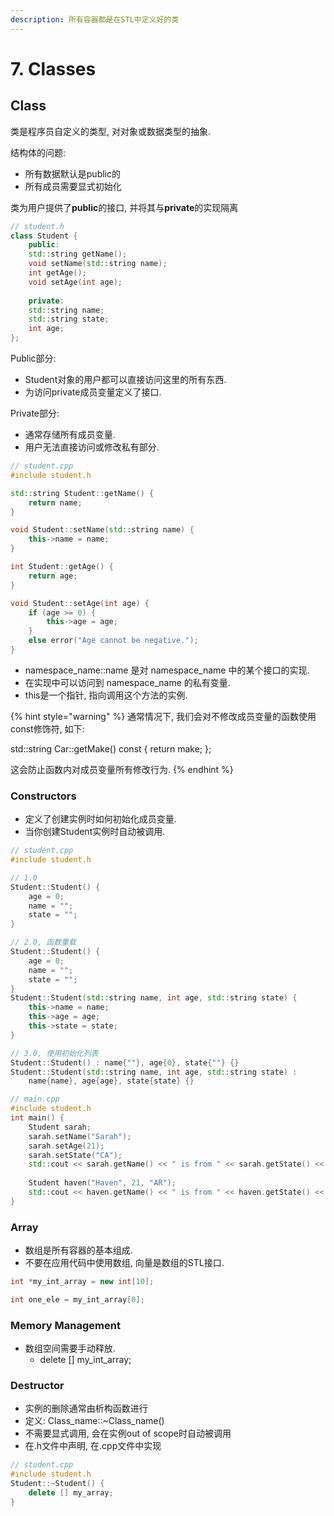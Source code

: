 ```yaml
---
description: 所有容器都是在STL中定义好的类
---
```


# 7. Classes

## Class

类是程序员自定义的类型, 对对象或数据类型的抽象.



结构体的问题:

* 所有数据默认是public的
* 所有成员需要显式初始化



类为用户提供了**public**的接口, 并将其与**private**的实现隔离

```cpp
// student.h
class Student {
    public:
    std::string getName();
    void setName(std::string name);
    int getAge();
    void setAge(int age);
    
    private:
    std::string name;
    std::string state;
    int age;
};
```

Public部分:

* Student对象的用户都可以直接访问这里的所有东西.
* 为访问private成员变量定义了接口.

Private部分:

* 通常存储所有成员变量.
* 用户无法直接访问或修改私有部分.

```cpp
// student.cpp
#include student.h

std::string Student::getName() {
    return name;
}

void Student::setName(std::string name) {
    this->name = name;
}

int Student::getAge() {
    return age;
}

void Student::setAge(int age) {
    if (age >= 0) {
        this->age = age;
    }
    else error("Age cannot be negative.");
}
```

* namespace\_name::name 是对 namespace\_name 中的某个接口的实现.
* 在实现中可以访问到 namespace\_name 的私有变量.
* this是一个指针, 指向调用这个方法的实例.

{% hint style="warning" %}
通常情况下, 我们会对不修改成员变量的函数使用const修饰符, 如下:

std::string Car::getMake() const { return make; };

这会防止函数内对成员变量所有修改行为.
{% endhint %}

### Constructors

* 定义了创建实例时如何初始化成员变量.
* 当你创建Student实例时自动被调用.

```cpp
// student.cpp
#include student.h

// 1.0
Student::Student() {
    age = 0;
    name = "";
    state = "";
}

// 2.0, 函数重载
Student::Student() {
    age = 0;
    name = "";
    state = "";
}
Student::Student(std::string name, int age, std::string state) {
    this->name = name;
    this->age = age;
    this->state = state;
}

// 3.0, 使用初始化列表
Student::Student() : name{""}, age{0}, state{""} {}
Student::Student(std::string name, int age, std::string state) :
    name{name}, age{age}, state{state} {}
```

```cpp
// main.cpp
#include student.h
int main() {
    Student sarah;
    sarah.setName("Sarah");
    sarah.setAge(21);
    sarah.setState("CA");
    std::cout << sarah.getName() << " is from " << sarah.getState() << std:: endl;
    
    Student haven("Haven", 21, "AR");
    std::cout << haven.getName() << " is from " << haven.getState() << std::endl;
}
```



### Array

* 数组是所有容器的基本组成.
* 不要在应用代码中使用数组, 向量是数组的STL接口.

```cpp
int *my_int_array = new int[10];

int one_ele = my_int_array[0];
```



### Memory Management

* 数组空间需要手动释放.
  * delete \[] my\_int\_array;



### Destructor

* 实例的删除通常由析构函数进行
* 定义: Class\_name::\~Class\_name()
* 不需要显式调用, 会在实例out of scope时自动被调用
* 在.h文件中声明, 在.cpp文件中实现

```cpp
// student.cpp
#include student.h
Student::~Student() {
    delete [] my_array;
}
```

